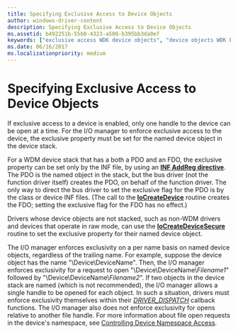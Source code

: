```yaml
---
title: Specifying Exclusive Access to Device Objects
author: windows-driver-content
description: Specifying Exclusive Access to Device Objects
ms.assetid: b492251b-55b0-4323-a508-b395bb3da0ef
keywords: ["exclusive access WDK device objects", "device objects WDK kernel , exclusive access", "single access WDK device objects"]
ms.date: 06/16/2017
ms.localizationpriority: medium
---
```


# Specifying Exclusive Access to Device Objects





If exclusive access to a device is enabled, only one handle to the device can be open at a time. For the I/O manager to enforce exclusive access to the device, the exclusive property must be set for the named device object in the device stack.

For a WDM device stack that has a both a PDO and an FDO, the exclusive property can be set only by the INF file, by using an [**INF AddReg directive**](https://msdn.microsoft.com/library/windows/hardware/ff546320). The PDO is the named object in the stack, but the bus driver (not the function driver itself) creates the PDO, on behalf of the function driver. The only way to direct the bus driver to set the exclusive flag for the PDO is by the class or device INF files. (The call to the [**IoCreateDevice**](https://msdn.microsoft.com/library/windows/hardware/ff548397) routine creates the FDO; setting the exclusive flag for the FDO has no effect.)

Drivers whose device objects are not stacked, such as non-WDM drivers and devices that operate in raw mode, can use the [**IoCreateDeviceSecure**](https://msdn.microsoft.com/library/windows/hardware/ff548407) routine to set the exclusive property for their named device object.

The I/O manager enforces exclusivity on a per name basis on named device objects, regardless of the trailing name. For example, suppose the device object has the name "\\Device\\DeviceName". Then, the I/O manager enforces exclusivity for a request to open "\\Device\\DeviceName\\*Filename1*" followed by "\\Device\\DeviceName\\*Filename2*". If two objects in the device stack are named (which is not recommended), the I/O manager allows a single handle to be opened for each object. In such a situation, drivers must enforce exclusivity themselves within their [*DRIVER_DISPATCH*](https://docs.microsoft.com/windows-hardware/drivers/ddi/content/wdm/nc-wdm-driver_dispatch) callback functions. The I/O manager also does not enforce exclusivity for opens relative to another file handle. For more information about file open requests in the device's namespace, see [Controlling Device Namespace Access](controlling-device-namespace-access.md).

 

 




